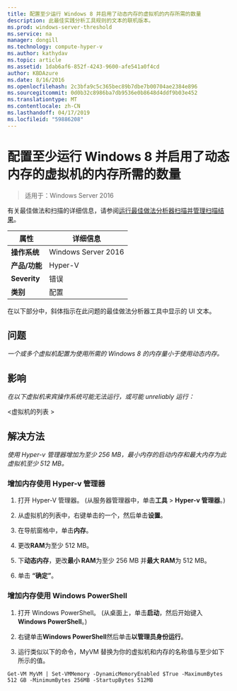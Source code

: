 ```yaml
---
title: 配置至少运行 Windows 8 并启用了动态内存的虚拟机的内存所需的数量
description: 此最佳实践分析工具规则的文本的联机版本。
ms.prod: windows-server-threshold
ms.service: na
manager: dongill
ms.technology: compute-hyper-v
ms.author: kathydav
ms.topic: article
ms.assetid: 1dab6af6-852f-4243-9600-afe541a0f4cd
author: KBDAzure
ms.date: 8/16/2016
ms.openlocfilehash: 2c3bfa9c5c365bec89b7dbe7b00704ae2384e896
ms.sourcegitcommit: 0d0b32c8986ba7db9536e0b8648d4ddf9b03e452
ms.translationtype: MT
ms.contentlocale: zh-CN
ms.lasthandoff: 04/17/2019
ms.locfileid: "59886208"
---
```

# <a name="configure-at-least-the-required-amount-of-memory-for-a-virtual-machine-running-windows-8-and-enabled-for-dynamic-memory"></a>配置至少运行 Windows 8 并启用了动态内存的虚拟机的内存所需的数量

>适用于：Windows Server 2016

有关最佳做法和扫描的详细信息，请参阅[运行最佳做法分析器扫描并管理扫描结果](https://go.microsoft.com/fwlink/p/?LinkID=223177)。  
  
|属性|详细信息|  
|-|-|  
|**操作系统**|Windows Server 2016|  
|**产品/功能**|Hyper-V|  
|**Severity**|错误|  
|**类别**|配置|  
  
在以下部分中，斜体指示在此问题的最佳做法分析器工具中显示的 UI 文本。  
  
## <a name="issue"></a>**问题**  
*一个或多个虚拟机配置为使用所需的 Windows 8 的内存量小于使用动态内存。*  
  
## <a name="impact"></a>**影响**  
*在以下虚拟机来宾操作系统可能无法运行，或可能 unreliably 运行：*  
  
\<虚拟机的列表 >  
  
## <a name="resolution"></a>**解决方法**  
*使用 Hyper-v 管理器增加为至少 256 MB，最小内存的启动内存和最大内存为此虚拟机至少 512 MB。*  
  
### <a name="increase-memory-using-hyper-v-manager"></a>增加内存使用 Hyper-v 管理器  
  
1.  打开 Hyper-V 管理器。 (从服务器管理器中，单击**工具** > **Hyper-v 管理器**。)  
  
2.  从虚拟机的列表中，右键单击的一个，然后单击**设置**。  
  
3.  在导航窗格中，单击**内存**。  
  
4.  更改**RAM**为至少 512 MB。  
  
5.  下**动态内存**，更改**最小 RAM**为至少 256 MB 并**最大 RAM**为 512 MB。  
  
6.  单击 **“确定”**。  
  
### <a name="increase-memory-using-windows-powershell"></a>增加内存使用 Windows PowerShell  
  
1.  打开 Windows PowerShell。 (从桌面上，单击**启动**，然后开始键入**Windows PowerShell**。)  
  
2.  右键单击**Windows PowerShell**然后单击**以管理员身份运行**。  
  
3.  运行类似以下的命令，MyVM 替换为你的虚拟机和内存的名称值与至少如下所示的值。  
  
```  
Get-VM MyVM | Set-VMMemory -DynamicMemoryEnabled $True -MaximumBytes 512 GB -MinimumBytes 256MB -StartupBytes 512MB  
```  
  



